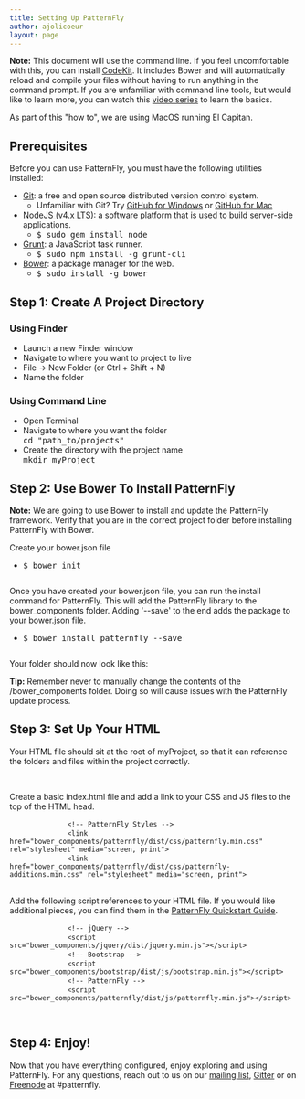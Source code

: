 ```yaml
---
title: Setting Up PatternFly
author: ajolicoeur
layout: page
---
```

<div class="well">
  <p>
    <b>Note:</b>
    This document will use the command line. If you feel uncomfortable with this, you can install <a href="https://incident57.com/codekit/" target="top">CodeKit</a>. It includes Bower and will automatically reload and compile your files without having to run anything in the command prompt.
    If you are unfamiliar with command line tools, but would like to learn more, you can watch this <a href="https://www.youtube.com/playlist?list=PLLnpHn493BHGmEYzbjWPJsnRMhvs-PSYG" target="top">video series</a> to learn the basics.
  </p>
  <p>As part of this "how to", we are using MacOS running El Capitan.</p>
</div>
<div class="row">
  <div class="col-md-12">
    <h2>Prerequisites</h2>
    <div class="row">
      <div class="col-xs-12 col-sm-12 col-md-12">
        <p>Before you can use PatternFly, you must have the following utilities installed:</p>
        <ul>
          <li><a href="https://git-scm.com/downloads" target="top">Git</a>: a free and open source distributed version control system.
            <ul>
              <li>Unfamiliar with Git? Try <a href="https://desktop.github.com/" target="top">GitHub for Windows</a> or <a href="https://desktop.github.com/" target="top">GitHub for Mac</a></li>
            </ul>
          </li>
          <li><a href="https://nodejs.org/en/" target="top">NodeJS (v4.x LTS)</a>: a software platform that is used to build server-side applications.
            <ul>
              <li>
                <kbd>$ sudo gem install node</kbd>
              </li>
            </ul>
          </li>
          <li><a href="http://gruntjs.com/getting-started" target="top">Grunt</a>: a JavaScript task runner.
            <ul>
              <li>
                <kbd>$ sudo npm install -g grunt-cli</kbd>
              </li>
            </ul>
          </li>
          <li><a href="https://bower.io/#installing-bower" target="top">Bower</a>: a package manager for the web.
            <ul>
              <li>
                <kbd>$ sudo install -g bower</kbd>
              </li>
            </ul>
          </li>
        </ul>
      </div>
    </div>
  </div>
</div>
<div class="row">
  <div class="col-md-12">
    <h2>Step 1: Create A Project Directory</h2>
    <div class="row">
      <div class="col-xs-12 col-sm-12 col-md-6">
        <h3>Using Finder</h3>
        <ul>
          <li>Launch a new Finder window</li>
          <li>Navigate to where you want to project to live</li>
          <li>File -> New Folder (or Ctrl + Shift + N)</li>
          <li>Name the folder</li>
        </ul>
      </div>
      <div class="col-xs-12 col-sm-12 col-md-6">
        <h3>Using Command Line</h3>
        <p>
          <ul>
            <li>Open Terminal</li>
            <li>Navigate to where you want the folder<br />
              <kbd>
                cd "path_to/projects"
              </kbd>
            </li>
            <li>Create the directory with the project name<br/>
              <kbd>
                mkdir myProject
              </kbd>
            </li>
          </ul>
        </p>
      </div>
    </div>
  </div>
</div>
<div class="row">
  <div class="col-md-12">
    <h2>Step 2: Use Bower To Install PatternFly</h2>
    <div class="row">
      <div class="col-xs-12 col-sm-12 col-md-12">
        <div class="well">
          <b>Note:</b> We are going to use Bower to install and update the PatternFly framework. Verify that you are in the correct project folder before installing PatternFly with Bower.
        </div>
      </div>
      <div class="col-xs-12 col-sm-12 col-md-12">
        <p>Create your bower.json file
          <ul>
            <li>
              <kbd>$ bower init</kbd>
            </li>
          </ul>
        </p>
      </div>
      <div class="col-sm-8 col-md-8 section-img">
        <img src="{{ site.baseurl}}assets/img/get-started-myProject_bower.png" alt="">
      </div>
      <div class="col-xs-12 col-sm-12 col-md-12">
        <p>Once you have created your bower.json file, you can run the install command for PatternFly. This will add the PatternFly library to the bower_components folder. Adding '--save' to the end adds the package to your bower.json file.
          <ul>
            <li>
              <kbd>$ bower install patternfly --save</kbd>
            </li>
          </ul>
        </p>
      </div>
      <div class="col-sm-8 col-md-8 section-img">
        <img src="{{ site.baseurl}}assets/img/get-started-bower-init.png" alt="">
      </div>
      <div class="col-sm-4 col-md-4">
      </div>
      <div class="col-xs-12 col-sm-12 col-md-12">
        <p>Your folder should now look like this:</p>
        <div class="col-sm-8 col-md-8 section-img">
          <img src="{{ site.baseurl}}assets/img/get-started-file-structure.png" alt="">
        </div>
        <div class="col-sm-4 col-md-4">
          <b>Tip:</b> Remember never to manually change the contents of the /bower_components folder. Doing so will cause issues with the PatternFly update process.
        <div>
      </div>
    </div>
  </div>
</div>
<div class="row">
  <div class="col-md-12">
    <h2>Step 3: Set Up Your HTML</h2>
    <div class="row">
      <div class="col-xs-12 col-sm-12 col-md-12">
        <p>
          Your HTML file should sit at the root of myProject, so that it can reference the folders and files within the project correctly.
        </p>
        <div class="col-sm-8 col-md-8 section-img">
          <img src="{{ site.baseurl}}assets/img/get-started-html.png" alt="">
        </div>
      </div>
    </div>
    <br />
    <div class="row">
      <div class="col-xs-12 col-sm-12 col-md-12">
        <p>
          Create a basic index.html file and add a link to your CSS and JS files to the top of the HTML head.
        </p>
          <pre>
            <code>&lt;!-- PatternFly Styles --&gt;</code>
            <code>&lt;link href="bower_components/patternfly/dist/css/patternfly.min.css" rel="stylesheet" media="screen, print"&gt;</code>
            <code>&lt;link href="bower_components/patternfly/dist/css/patternfly-additions.min.css" rel="stylesheet" media="screen, print"&gt;</code>
          </pre>
        <p>
          Add the following script references to your HTML file. If you would like additional pieces, you can find them in the <a href="https://github.com/patternfly/patternfly/blob/master/QUICKSTART.md">PatternFly Quickstart Guide</a>.
        </p>
        <p>
          <pre>
            <code>&lt;!-- jQuery --&gt;</code>
            <code>&lt;script src="bower_components/jquery/dist/jquery.min.js"&gt;&lt;/script&gt;</code>
            <code>&lt;!-- Bootstrap --&gt;</code>
            <code>&lt;script src="bower_components/bootstrap/dist/js/bootstrap.min.js"&gt;&lt;/script&gt;</code>
            <code>&lt;!-- PatternFly --&gt;</code>
            <code>&lt;script src="bower_components/patternfly/dist/js/patternfly.min.js"&gt;&lt;/script&gt;</code>
          </pre>
        </p>
        <div class="col-sm-8 col-md-8 section-img">
          <img src="{{ site.baseurl}}assets/img/get-started-header.png" alt="">
        </div>
      </div>
    </div>
  </div>
</div>
<div class="row">
  <div class="col-md-12">
    <h2>Step 4: Enjoy!</h2>
    <div class="row">
      <div class="col-xs-12 col-sm-12 col-md-12">
        <p>
          Now that you have everything configured, enjoy exploring and using PatternFly. For any questions, reach out to us on our <a href="mailto:patternfly@redhat.com">mailing list</a>, <a href="https://gitter.im/patternfly/patternfly?utm_source=share-link&utm_medium=link&utm_campaign=share-link" target="top">Gitter</a> or on <a href="https://webchat.freenode.net/" target="top">Freenode</a> at #patternfly.
        </p>
      </div>
    </div>
  </div>
</div>
